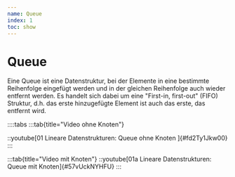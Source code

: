 ```yaml
---
name: Queue
index: 1
toc: show
---
```


# Queue
Eine Queue ist eine Datenstruktur, bei der Elemente in eine bestimmte Reihenfolge eingefügt werden und in der gleichen Reihenfolge auch wieder entfernt werden. Es handelt sich dabei um eine "First-in, first-out" (FIFO) Struktur, d.h. das erste hinzugefügte Element ist auch das erste, das entfernt wird.

::::tabs
:::tab{title="Video ohne Knoten"}

::youtube[01 Lineare Datenstrukturen:  Queue ohne Knoten ]{#fd2Ty1Jkw00}
:::

:::tab{title="Video mit Knoten"}
::youtube[01a Lineare Datenstrukturen: Queue mit Knoten]{#57vUckNYHFU}
:::







